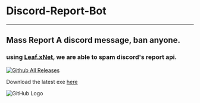 # Discord-Report-Bot
----------
## Mass Report A discord message, ban anyone.
### using [Leaf.xNet](https://github.com/csharp-leaf/Leaf.xNet), we are able to spam discord's report api.

[![Github All Releases](https://img.shields.io/github/downloads/fknMega/Discord-Report-Bot/total.svg)]()


Download the latest exe [here](https://github.com/fknMega/Discord-Report-Bot/releases/tag/releases)


![GitHub Logo](https://media0.giphy.com/media/AmM3x597CiOCIHpjr9/giphy.gif?cid=790b7611057fce24cb8d0f4c5efa05ac1e4c8105667dea4d&rid=giphy.gif&ct=g)
